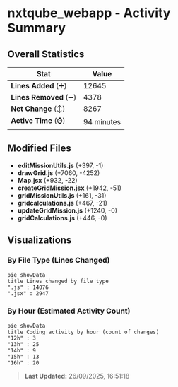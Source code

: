 # nxtqube_webapp - Activity Summary 

## Overall Statistics

| Stat                   | Value                                                             |
| ---------------------- | ----------------------------------------------------------------- |
| **Lines Added** (➕)   | 12645                                          |
| **Lines Removed** (➖) | 4378                                        |
| **Net Change** (↕)    | 8267                |
| **Active Time** (⌚)   | 94 minutes |


## Modified Files
- **editMissionUtils.js** (+397, -1)
- **drawGrid.js** (+7060, -4252)
- **Map.jsx** (+932, -22)
- **createGridMission.jsx** (+1942, -51)
- **gridMissionUtils.js** (+161, -31)
- **gridcalculations.js** (+467, -21)
- **updateGridMission.js** (+1240, -0)
- **gridCalculations.js** (+446, -0)

## Visualizations

### By File Type (Lines Changed)

```mermaid
pie showData
title Lines changed by file type
".js" : 14076
".jsx" : 2947
```

### By Hour (Estimated Activity Count)

```mermaid
pie showData
title Coding activity by hour (count of changes)
"12h" : 3
"13h" : 25
"14h" : 9
"15h" : 13
"16h" : 20
```


> **Last Updated:** 26/09/2025, 16:51:18